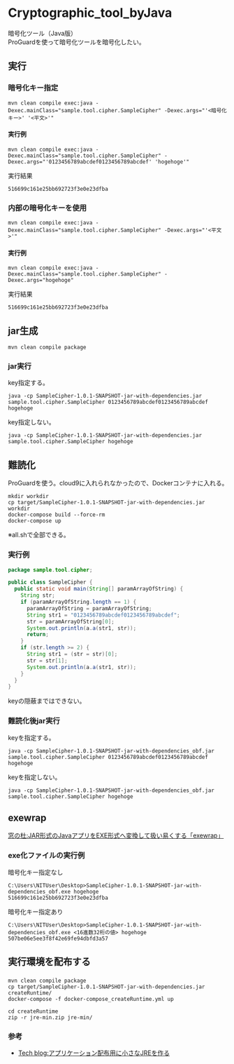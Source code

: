 # Cryptographic_tool_byJava
暗号化ツール（Java版）  
ProGuardを使って暗号化ツールを暗号化したい。

## 実行

### 暗号化キー指定
```
mvn clean compile exec:java -Dexec.mainClass="sample.tool.cipher.SampleCipher" -Dexec.args="'<暗号化キー>' '<平文>'"
```

#### 実行例

```
mvn clean compile exec:java -Dexec.mainClass="sample.tool.cipher.SampleCipher" -Dexec.args="'0123456789abcdef0123456789abcdef' 'hogehoge'"
```

実行結果
```
516699c161e25bb692723f3e0e23dfba
```

### 内部の暗号化キーを使用

```
mvn clean compile exec:java -Dexec.mainClass="sample.tool.cipher.SampleCipher" -Dexec.args="'<平文>'"
```

#### 実行例

```
mvn clean compile exec:java -Dexec.mainClass="sample.tool.cipher.SampleCipher" -Dexec.args="hogehoge"
```

実行結果
```
516699c161e25bb692723f3e0e23dfba
```

## jar生成

```
mvn clean compile package
```

### jar実行

key指定する。
```
java -cp SampleCipher-1.0.1-SNAPSHOT-jar-with-dependencies.jar sample.tool.cipher.SampleCipher 0123456789abcdef0123456789abcdef hogehoge
```

key指定しない。
```
java -cp SampleCipher-1.0.1-SNAPSHOT-jar-with-dependencies.jar sample.tool.cipher.SampleCipher hogehoge
```

## 難読化

ProGuardを使う。cloud9に入れられなかったので、Dockerコンテナに入れる。

```
mkdir workdir
cp target/SampleCipher-1.0.1-SNAPSHOT-jar-with-dependencies.jar workdir
docker-compose build --force-rm
docker-compose up
```

※all.shで全部できる。

### 実行例

```java
package sample.tool.cipher;

public class SampleCipher {
  public static void main(String[] paramArrayOfString) {
    String str;
    if (paramArrayOfString.length == 1) {
      paramArrayOfString = paramArrayOfString;
      String str1 = "0123456789abcdef0123456789abcdef";
      str = paramArrayOfString[0];
      System.out.println(a.a(str1, str));
      return;
    } 
    if (str.length >= 2) {
      String str1 = (str = str)[0];
      str = str[1];
      System.out.println(a.a(str1, str));
    } 
  }
}
```
keyの隠蔽まではできない。

### 難読化後jar実行

keyを指定する。
```
java -cp SampleCipher-1.0.1-SNAPSHOT-jar-with-dependencies_obf.jar sample.tool.cipher.SampleCipher 0123456789abcdef0123456789abcdef hogehoge
```

keyを指定しない。
```
java -cp SampleCipher-1.0.1-SNAPSHOT-jar-with-dependencies_obf.jar sample.tool.cipher.SampleCipher hogehoge
```

## exewrap

[窓の杜:JAR形式のJavaアプリをEXE形式へ変換して扱い易くする「exewrap」](https://forest.watch.impress.co.jp/docs/review/1078991.html)

### exe化ファイルの実行例

暗号化キー指定なし
```
C:\Users\NITUser\Desktop>SampleCipher-1.0.1-SNAPSHOT-jar-with-dependencies_obf.exe hogehoge
516699c161e25bb692723f3e0e23dfba
```

暗号化キー指定あり
```
C:\Users\NITUser\Desktop>SampleCipher-1.0.1-SNAPSHOT-jar-with-dependencies_obf.exe <16進数32桁の値> hogehoge
507be06e5ee3f8f42e69fe94dbfd3a57
```

## 実行環境を配布する

### 

```
mvn clean compile package
cp target/SampleCipher-1.0.1-SNAPSHOT-jar-with-dependencies.jar createRuntime/
docker-compose -f docker-compose_createRuntime.yml up 

cd createRuntime
zip -r jre-min.zip jre-min/
```

### 参考

- [Tech blog:アプリケーション配布用に小さなJREを作る](https://blogs.osdn.jp/2018/03/26/jre-minimize.html)